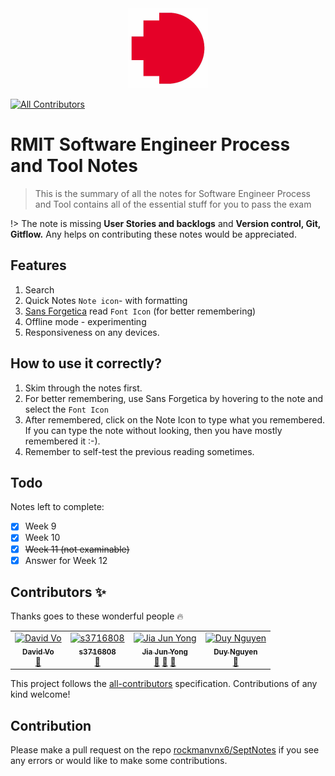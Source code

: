 <center><img src="README.assets/www.rmit.edu.au"></center>

[![All Contributors](https://img.shields.io/badge/all_contributors-4-orange.svg?style=flat-square)](#contributors)

# RMIT Software Engineer Process and Tool Notes

> This is the summary of all the notes for Software Engineer Process and Tool contains all of the essential stuff for you to pass the exam

!> The note is missing **User Stories and backlogs** and **Version control, Git, Gitflow.** Any helps on contributing these notes would be appreciated.

## Features
1. Search
2. Quick Notes `Note icon`- with formatting
3. [Sans Forgetica](https://sansforgetica.rmit/) read `Font Icon` (for better remembering)
4. Offline mode - experimenting
5. Responsiveness on any devices.
   
## How to use it correctly?
1. Skim through the notes first.
2. For better remembering, use Sans Forgetica by hovering to the note and select the `Font Icon`
3. After remembered, click on the Note Icon to type what you remembered. If you can type the note without looking, then you have mostly remembered it :-). 
4. Remember to self-test the previous reading sometimes.


## Todo
Notes left to complete:
- [x] Week 9
- [x] Week 10
- [x] ~~Week 11 (not examinable)~~
- [x] Answer for Week 12

## Contributors ✨

Thanks goes to these wonderful people 🔥

<div class="contribute">
<!-- ALL-CONTRIBUTORS-LIST:START - Do not remove or modify this section -->
<!-- prettier-ignore -->
<table>
  <tr>
    <td align="center"><a href="https://github.com/thedavidvo"><img src="https://avatars3.githubusercontent.com/u/54393813?v=4" width="100px;" alt="David Vo"/><br /><sub><b>David Vo</b></sub></a><br /><a href="https://github.com/rockmanvnx6/SeptNotes/commits?author=thedavidvo" title="Documentation">📖</a></td>
    <td align="center"><a href="https://github.com/s3716808"><img src="https://avatars1.githubusercontent.com/u/41359268?v=4" width="100px;" alt="s3716808"/><br /><sub><b>s3716808</b></sub></a><br /><a href="https://github.com/rockmanvnx6/SeptNotes/commits?author=s3716808" title="Documentation">📖</a></td>
    <td align="center"><a href="http://jjyong.me"><img src="https://avatars1.githubusercontent.com/u/1492461?v=4" width="100px;" alt="Jia Jun Yong"/><br /><sub><b>Jia Jun Yong</b></sub></a><br /><a href="#talk-yongjiajun" title="Talks">📢</a> <a href="https://github.com/rockmanvnx6/SeptNotes/commits?author=yongjiajun" title="Documentation">📖</a> <a href="https://github.com/rockmanvnx6/SeptNotes/issues?q=author%3Ayongjiajun" title="Bug reports">🐛</a></td>
    <td align="center"><a href="https://github.com/nugyn"><img src="https://avatars1.githubusercontent.com/u/41281749?v=4" width="100px;" alt="Duy Nguyen"/><br /><sub><b>Duy Nguyen</b></sub></a><br /><a href="https://github.com/rockmanvnx6/SeptNotes/commits?author=nugyn" title="Documentation">📖</a></td>
  </tr>
</table>

<!-- ALL-CONTRIBUTORS-LIST:END -->

This project follows the [all-contributors](https://github.com/all-contributors/all-contributors) specification. Contributions of any kind welcome!

## Contribution

Please make a pull request on the repo [rockmanvnx6/SeptNotes](https://github.com/rockmanvnx6/SeptNotes) if you see any errors or would like to make some contributions.


